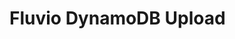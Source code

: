 <!-- This README file is going to be the one displayed on the metrics-dashboard.com website for your plugin. Uncomment and replace the content here before publishing.

Remove any remaining comments before publishing as these may be displayed on metrics-dashboard.com -->

# Fluvio DynamoDB Upload

<!-- To help maximize the impact of your README and improve usability for users, we propose the following loose structure:

**BEFORE YOU BEGIN**
- Ensure all links are absolute URLs so that they will work when the README is displayed within Metrics Dashboard and metrics-dashboard.com
- Be inspired ✨
  - [metrics-dashboard-polystat-panel](https://github.com/metrics-dashboard/metrics-dashboard-polystat-panel)
  - [volkovlabs-variable-panel](https://github.com/volkovlabs/volkovlabs-variable-panel)

**ADD SOME BADGES**

Badges convey useful information at a glance for users whether in the Catalog or viewing the source code. You can use the generator on [Shields.io](https://shields.io/badges/dynamic-json-badge) together with the metrics-dashboard.com API
to create dynamic badges that update automatically when you publish a new version to the marketplace.

- For the URL parameter use `https://metrics-dashboard.com/api/plugins/your-plugin-id`.
- Example queries:
  - Downloads: `$.downloads`
  - Catalog Version: `$.version`
  - Metrics Dashboard Dependency: `$.metrics-dashboardDependency`
  - Signature Type: `$.versionSignatureType`
- Optionally, for the logo parameter use `metrics-dashboard`.

Full example: ![Dynamic JSON Badge](https://img.shields.io/badge/dynamic/json?logo=metrics-dashboard&query=$.version&url=https://metrics-dashboard.com/api/plugins/metrics-dashboard-polystat-panel&label=Marketplace&prefix=v&color=F47A20)

Consider other [badges](https://shields.io/badges) as you feel appropriate for your project.

## Overview / Introduction
Provide one or more paragraphs as an introduction to your plugin to help users understand why they should use it.

Consider including screenshots:
- in [plugin.json](https://metrics-dashboard.com/developers/plugin-tools/reference/plugin-json#info) include them as relative links.
- in the README ensure they are absolute URLs.

## Requirements
List any requirements or dependencies they may need to run the plugin.

## Getting Started
Provide a quick start on how to configure and use the plugin.

## Documentation
If your project has dedicated documentation available for users, provide links here. For help in following Metrics Dashboard's style recommendations for technical documentation, refer to our [Writer's Toolkit](https://metrics-dashboard.com/docs/writers-toolkit/).

## Contributing
Do you want folks to contribute to the plugin or provide feedback through specific means? If so, tell them how!
-->
